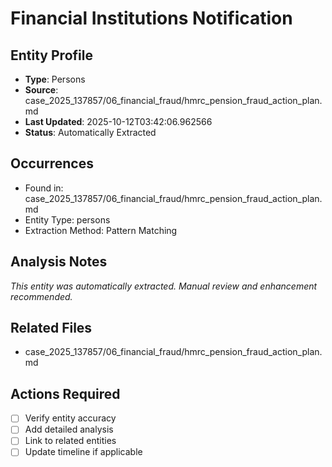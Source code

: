 # Financial Institutions Notification

## Entity Profile
- **Type**: Persons
- **Source**: case_2025_137857/06_financial_fraud/hmrc_pension_fraud_action_plan.md
- **Last Updated**: 2025-10-12T03:42:06.962566
- **Status**: Automatically Extracted

## Occurrences
- Found in: case_2025_137857/06_financial_fraud/hmrc_pension_fraud_action_plan.md
- Entity Type: persons
- Extraction Method: Pattern Matching

## Analysis Notes
*This entity was automatically extracted. Manual review and enhancement recommended.*

## Related Files
- case_2025_137857/06_financial_fraud/hmrc_pension_fraud_action_plan.md

## Actions Required
- [ ] Verify entity accuracy
- [ ] Add detailed analysis
- [ ] Link to related entities
- [ ] Update timeline if applicable
